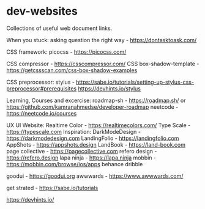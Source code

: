# dev-websites
Collections of useful web document links.

When you stuck:
asking question the right way - https://dontasktoask.com/

CSS framework:
picocss - https://picocss.com/

CSS compressor - https://csscompressor.com/
CSS box-shadow-template - https://getcssscan.com/css-box-shadow-examples


CSS preprocessor:
stylus - https://sabe.io/tutorials/setting-up-stylus-css-preprocessor#prerequisites
https://devhints.io/stylus

Learning, Courses and excercise:
roadmap-sh - https://roadmap.sh/ or https://github.com/kamranahmedse/developer-roadmap
neetcode - https://neetcode.io/courses

UX UI Website:
Realtime Color - https://realtimecolors.com/
Type Scale - https://typescale.com
Inspiration:
DarkModeDesign - https://darkmodedesign.com
LandingFolio - https://landingfolio.com
AppShots - https://appshots.design
LandBook - https://land-book.com
page collective - https://pagecollective.com
refero design -  https://refero.design
lapa ninja - https://lapa.ninja
mobbin - https://mobbin.com/browse/ios/apps
behance
dribble

goodui - https://goodui.org
awwwards - https://www.awwwards.com/

get strated - https://sabe.io/tutorials

https://devhints.io/
